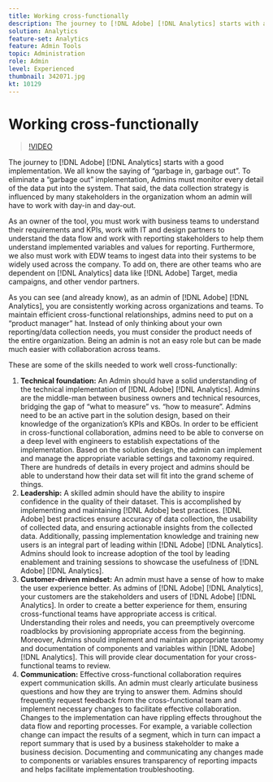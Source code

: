 ```yaml
---
title: Working cross-functionally
description: The journey to [!DNL Adobe] [!DNL Analytics] starts with a good implementation. We all know the saying of “garbage in, garbage out”. To eliminate a “garbage out” implementation, Admins must monitor every detail of the data put into the system. That said, the data collection strategy is influenced by many stakeholders in the organization whom an admin will have to work with day-in and day-out.
solution: Analytics
feature-set: Analytics
feature: Admin Tools
topic: Administration
role: Admin
level: Experienced
thumbnail: 342071.jpg
kt: 10129
---
```

# Working cross-functionally

>[!VIDEO](https://video.tv.adobe.com/v/342071/?quality=12&learn=on)

The journey to [!DNL Adobe] [!DNL Analytics] starts with a good implementation. We all know the saying of “garbage in, garbage out”. To eliminate a “garbage out” implementation, Admins must monitor every detail of the data put into the system. That said, the data collection strategy is influenced by many stakeholders in the organization whom an admin will have to work with day-in and day-out.

As an owner of the tool, you must work with business teams to understand their requirements and KPIs, work with IT and design partners to understand the data flow and work with reporting stakeholders to help them understand implemented variables and values for reporting. Furthermore, we also must work with EDW teams to ingest data into their systems to be widely used across the company. To add on, there are other teams who are dependent on [!DNL Analytics] data like [!DNL Adobe] Target, media campaigns, and other vendor partners.

As you can see (and already know), as an admin of [!DNL Adobe] [!DNL Analytics], you are consistently working across organizations and teams. To maintain efficient cross-functional relationships, admins need to put on a “product manager” hat. Instead of only thinking about your own reporting/data collection needs, you must consider the product needs of the entire organization. Being an admin is not an easy role but can be made much easier with collaboration across teams.

These are some of the skills needed to work well cross-functionally:

1. **Technical foundation:** An Admin should have a solid understanding of the technical implementation of [!DNL Adobe] [!DNL Analytics]. Admins are the middle-man between business owners and technical resources, bridging the gap of “what to measure” vs. “how to measure”. Admins need to be an active part in the solution design, based on their knowledge of the organization’s KPIs and KBOs. In order to be efficient in cross-functional collaboration, admins need to be able to converse on a deep level with engineers to establish expectations of the implementation. Based on the solution design, the admin can implement and manage the appropriate variable settings and taxonomy required. There are hundreds of details in every project and admins should be able to understand how their data set will fit into the grand scheme of things. 
1. **Leadership:** A skilled admin should have the ability to inspire confidence in the quality of their dataset. This is accomplished by implementing and maintaining [!DNL Adobe] best practices. [!DNL Adobe] best practices ensure accuracy of data collection, the usability of collected data, and ensuring actionable insights from the collected data. Additionally, passing implementation knowledge and training new users is an integral part of leading within [!DNL Adobe] [!DNL Analytics]. Admins should look to increase adoption of the tool by leading enablement and training sessions to showcase the usefulness of [!DNL Adobe] [!DNL Analytics].
1. **Customer-driven mindset:** An admin must have a sense of how to make the user experience better. As admins of [!DNL Adobe] [!DNL Analytics], your customers are the stakeholders and users of [!DNL Adobe] [!DNL Analytics]. In order to create a better experience for them, ensuring cross-functional teams have appropriate access is critical.  Understanding their roles and needs, you can preemptively overcome roadblocks by provisioning appropriate access from the beginning. Moreover, Admins should implement and maintain appropriate taxonomy and documentation of components and variables within [!DNL Adobe] [!DNL Analytics]. This will provide clear documentation for your cross-functional teams to review.
1. **Communication:** Effective cross-functional collaboration requires expert communication skills. An admin must clearly articulate business questions and how they are trying to answer them. Admins should frequently request feedback from the cross-functional team and implement necessary changes to facilitate effective collaboration. Changes to the implementation can have rippling effects throughout the data flow and reporting processes. For example, a variable collection change can impact the results of a segment, which in turn can impact a report summary that is used by a business stakeholder to make a business decision. Documenting and communicating any changes made to components or variables ensures transparency of reporting impacts and helps facilitate implementation troubleshooting.
